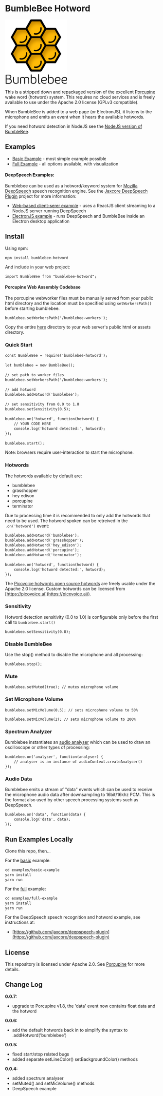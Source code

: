# BumbleBee Hotword

![screenshot](logo.png)

This is a stripped down and repackaged version of the excellent [Porcupine](https://github.com/Picovoice/Porcupine) wake word (hotword) system. This requires no cloud services and is freely available to use under the Apache 2.0 license (GPLv3 compatible).

When BumbleBee is added to a web page (or ElectronJS), it listens to the microphone and emits an event when it hears the available hotwords.

If you need hotword detection in NodeJS see the [NodeJS version of BumbleBee](https://github.com/jaxcore/bumblebee-hotword-node).

## Examples

- [Basic Example](https://jaxcore.github.io/bumblebee-hotword/basic-example/) - most simple example possible
- [Full Example](https://jaxcore.github.io/bumblebee-hotword/full-example/) - all options available, with visualization

#### DeepSpeech Examples:

Bumblebee can be used as a hotword/keyword system for [Mozilla DeepSpeech](https://github.com/dsteinman/DeepSpeech) speech recognition engine.  See the [Jaxcore DeepSpeech Plugin](https://github.com/jaxcore/deepspeech-plugin/) project for more information:

- [Web-based client-serer example](https://github.com/jaxcore/deepspeech-plugin/tree/master/examples/web-hotword-example) - uses a ReactJS client streaming to a NodeJS server running DeepSpeech
- [ElectronJS example](https://github.com/jaxcore/deepspeech-plugin/tree/master/examples/electron-example) - runs DeepSpeech and BumbleBee inside an Electron desktop application


## Install

Using npm:

```
npm install bumblebee-hotword
```

And include in your web project:

```
import BumbleBee from "bumblebee-hotword";
```

#### Porcupine Web Assembly Codebase

The porcupine webworker files must be manually served from your public html directory and the location must be specified using `setWorkersPath()` before starting bumblebee.

```
bumblebee.setWorkersPath('/bumblebee-workers');
```

Copy the entire [here](https://github.com/jaxcore/bumblebee-hotword/tree/master/bumblebee-workers) directory to your web server's public html or assets directory.


### Quick Start

```
const BumbleBee = require('bumblebee-hotword');

let bumblebee = new BumbleBee();

// set path to worker files
bumblebee.setWorkersPath('/bumblebee-workers');

// add hotword
bumblebee.addHotword('bumblebee');

// set sensitivity from 0.0 to 1.0
bumblebee.setSensitivity(0.5);

bumblebee.on('hotword', function(hotword) {
	// YOUR CODE HERE
	console.log('hotword detected:', hotword);
});

bumblebee.start();
```

Note: browsers require user-interaction to start the microphone.

### Hotwords

The hotwords available by default are:

* bumblebee
* grasshopper
* hey edison
* porcupine
* terminator

Due to processing time it is recommended to only add the hotwords that need to be used.  The hotword spoken can be retreived in the `.on('hotword')` event:

```
bumblebee.addHotword('bumblebee');
bumblebee.addHotword('grasshopper');
bumblebee.addHotword('hey_edison');
bumblebee.addHotword('porcupine');
bumblebee.addHotword('terminator');

bumblebee.on('hotword', function(hotword) {
	console.log('hotword detected:', hotword);
});
```

The [Picovoice hotwords open source hotwords](https://github.com/Picovoice/Porcupine/tree/master/resources/keyword_files) are freely usable under the Apache 2.0 license.  Custom hotwords can be licensed from [https://picovoice.ai](https://picovoice.ai/).

### Sensitivity

Hotword detection sensitivity (0.0 to 1.0) is configurable only before the first call to `bumblebee.start()`

```
bumblebee.setSensitivity(0.8);
```

### Disable BumbleBee

Use the stop() method to disable the microphone and all processing:

```
bumblebee.stop();
```

### Mute

```
bumblebee.setMuted(true); // mutes microphone volume
```

### Set Microphone Volume

```
bumblebee.setMicVolume(0.5); // sets microphone volume to 50%
```

```
bumblebee.setMicVolume(2); // sets microphone volume to 200%
```

### Spectrum Analyzer

Bumblebee instantiates an [audio analyser](https://developer.mozilla.org/en-US/docs/Web/API/BaseAudioContext/createAnalyser) which can be used to draw an oscilloscope or other types of processing:

```
bumblebee.on('analyser', function(analyser) {
	// analyser is an instance of audioContext.createAnalyser()
});
```

### Audio Data

Bumblebee emits a stream of "data" events which can be used to receive the microphone audio data after downsampling to 16bit/16khz PCM.  This is the format also used by other speech processing systems such as DeepSpeech.

```
bumblebee.on('data', function(data) {
	console.log('data', data);
});
```


## Run Examples Locally

Clone this repo, then...

For the [basic](https://jaxcore.github.io/bumblebee-hotword/basic-example/) example:

```
cd examples/basic-example
yarn install
yarn run
```

For the [full](https://jaxcore.github.io/bumblebee-hotword/full-example/) example:

```
cd examples/full-example
yarn install
yarn run
```

For the DeepSpeech speech recognition and hotword example, see instructions at:

- [https://github.com/jaxcore/deepspeech-plugin](https://github.com/jaxcore/deepspeech-plugin)

## License

This repository is licensed under Apache 2.0.  See [Porcupine](https://github.com/Picovoice/Porcupine) for more details.

## Change Log

**0.0.7:**

- upgrade to Porcupine v1.8, the 'data' event now contains float data and the hotword

**0.0.6:**

- add the default hotwords back in to simplify the syntax to .addHotword('bumblebee')

**0.0.5:**

- fixed start/stop related bugs
- added separate setLineColor() setBackgroundColor() methods

**0.0.4:**

- added spectrum analyser
- setMuted() and setMicVolume() methods
- DeepSpeech example

